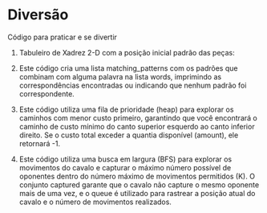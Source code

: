# Diversão

Código para praticar e se divertir

1. Tabuleiro de Xadrez 2-D com a posição inicial padrão das peças:

2. Este código cria uma lista matching_patterns com os padrões que combinam com alguma palavra na lista words, imprimindo as correspondências encontradas ou indicando que nenhum padrão foi correspondente. 

3. Este código utiliza uma fila de prioridade (heap) para explorar os caminhos com menor custo primeiro, garantindo que você encontrará o caminho de custo mínimo do canto superior esquerdo ao canto inferior direito. Se o custo total exceder a quantia disponível (amount), ele retornará -1.

4. Este código utiliza uma busca em largura (BFS) para explorar os movimentos do cavalo e capturar o máximo número possível de oponentes dentro do número máximo de movimentos permitidos (K). O conjunto captured garante que o cavalo não capture o mesmo oponente mais de uma vez, e o queue é utilizado para rastrear a posição atual do cavalo e o número de movimentos realizados.